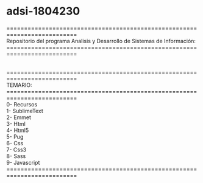 # adsi-1804230
==========================================================================<br />
Repositorio del programa Analisis y Desarrollo de Sistemas de Información:<br />
==========================================================================<br /><br />

==========================================================================<br />
TEMARIO:<br />
==========================================================================<br />
0- Recursos<br />
1- SublimeText<br />
2- Emmet<br />
3- Html<br />
4- Html5<br />
5- Pug<br />
6- Css<br />
7- Css3<br />
8- Sass<br />
9- Javascript<br />
==========================================================================<br />